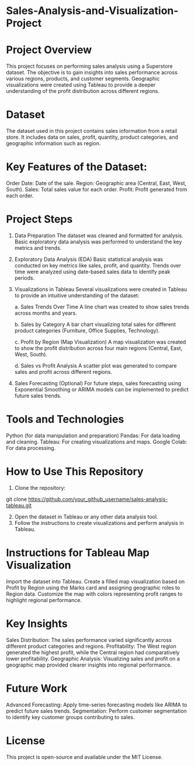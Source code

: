 # Sales-Analysis-and-Visualization-Project

# Project Overview
This project focuses on performing sales analysis using a Superstore dataset. The objective is to gain insights into sales performance across various regions, products, and customer segments. Geographic visualizations were created using Tableau to provide a deeper understanding of the profit distribution across different regions.

# Dataset
The dataset used in this project contains sales information from a retail store. It includes data on sales, profit, quantity, product categories, and geographic information such as region.

# Key Features of the Dataset:
Order Date: Date of the sale.
Region: Geographic area (Central, East, West, South).
Sales: Total sales value for each order.
Profit: Profit generated from each order.

# Project Steps

1. Data Preparation
The dataset was cleaned and formatted for analysis.
Basic exploratory data analysis was performed to understand the key metrics and trends.

2. Exploratory Data Analysis (EDA)
Basic statistical analysis was conducted on key metrics like sales, profit, and quantity.
Trends over time were analyzed using date-based sales data to identify peak periods.

3. Visualizations in Tableau
Several visualizations were created in Tableau to provide an intuitive understanding of the dataset:

   a. Sales Trends Over Time
   A line chart was created to show sales trends across months and years.
   
   b. Sales by Category
   A bar chart visualizing total sales for different product categories (Furniture, Office Supplies, Technology).
   
   c. Profit by Region (Map Visualization)
   A map visualization was created to show the profit distribution across four main regions (Central, East, West, South).
   
   d. Sales vs Profit Analysis
   A scatter plot was generated to compare sales and profit across different regions.

5. Sales Forecasting (Optional)
For future steps, sales forecasting using Exponential Smoothing or ARIMA models can be implemented to predict future sales trends.

# Tools and Technologies
Python (for data manipulation and preparation)
Pandas: For data loading and cleaning.
Tableau: For creating visualizations and maps.
Google Colab: For data processing.

# How to Use This Repository
1. Clone the repository:

git clone https://github.com/your_github_username/sales-analysis-tableau.git

2. Open the dataset in Tableau or any other data analysis tool.
3. Follow the instructions to create visualizations and perform analysis in Tableau.

# Instructions for Tableau Map Visualization
Import the dataset into Tableau.
Create a filled map visualization based on Profit by Region using the Marks card and assigning geographic roles to Region data.
Customize the map with colors representing profit ranges to highlight regional performance.

# Key Insights
Sales Distribution: The sales performance varied significantly across different product categories and regions.
Profitability: The West region generated the highest profit, while the Central region had comparatively lower profitability.
Geographic Analysis: Visualizing sales and profit on a geographic map provided clearer insights into regional performance.

# Future Work
Advanced Forecasting: Apply time-series forecasting models like ARIMA to predict future sales trends.
Segmentation: Perform customer segmentation to identify key customer groups contributing to sales.

# License
This project is open-source and available under the MIT License.
